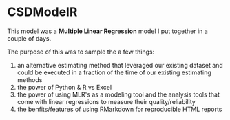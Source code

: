 # CSDModelR

This model was a **Multiple Linear Regression** model I put together in a couple of days.

The purpose of this was to sample the a few things:

1.	an alternative estimating method that leveraged our existing dataset and could be executed in a fraction of the time of our existing estimating methods
1.	the power of Python & R vs Excel
1.	the power of using MLR's as a modeling tool and the analysis tools that come with linear regressions to measure their quality/reliability
1.	the benfits/features of using RMarkdown for reproducible HTML reports
